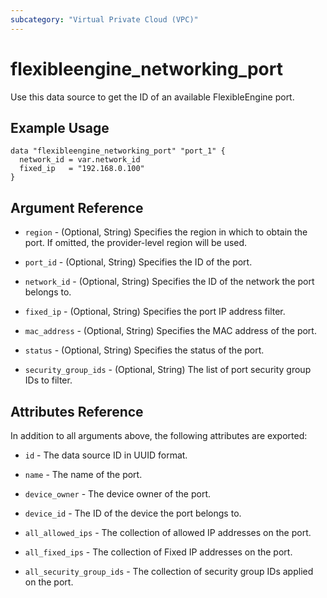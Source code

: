```yaml
---
subcategory: "Virtual Private Cloud (VPC)"
---
```


# flexibleengine_networking_port

Use this data source to get the ID of an available FlexibleEngine port.

## Example Usage

```hcl
data "flexibleengine_networking_port" "port_1" {
  network_id = var.network_id
  fixed_ip   = "192.168.0.100"
}
```

## Argument Reference

* `region` - (Optional, String) Specifies the region in which to obtain the port. If omitted, the provider-level region
  will be used.

* `port_id` - (Optional, String) Specifies the ID of the port.

* `network_id` - (Optional, String) Specifies the ID of the network the port belongs to.

* `fixed_ip` - (Optional, String) Specifies the port IP address filter.

* `mac_address` - (Optional, String) Specifies the MAC address of the port.

* `status` - (Optional, String) Specifies the status of the port.

* `security_group_ids` - (Optional, String) The list of port security group IDs to filter.

## Attributes Reference

In addition to all arguments above, the following attributes are exported:

* `id` - The data source ID in UUID format.

* `name` - The name of the port.

* `device_owner` - The device owner of the port.

* `device_id` - The ID of the device the port belongs to.

* `all_allowed_ips` - The collection of allowed IP addresses on the port.

* `all_fixed_ips` - The collection of Fixed IP addresses on the port.

* `all_security_group_ids` - The collection of security group IDs applied on the port.
